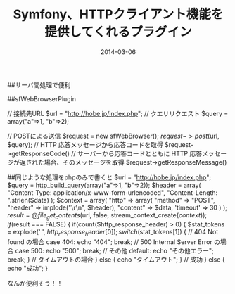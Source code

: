 ﻿---
layout: post
title: Symfony、HTTPクライアント機能を提供してくれるプラグイン
date: 2014-03-06
category : miyagi
tags : [Symfony]
---

##サーバ間処理で便利

##sfWebBrowserPlugin

// 接続先URL
$url   = "http://hobe.jp/index.php";
// クエリリクエスト
$query = array("a"=>1, "b"=>2);

// POSTによる送信
$request = new sfWebBrowser();
$request->post($url, $query);
// HTTP 応答メッセージから応答コードを取得
$request->getResponseCode()
// サーバーから応答コードとともに HTTP 応答メッセージが返された場合、そのメッセージを取得
$request->getResponseMessage()


##同じような処理をphpのみで書くと
$url   = "http://hobe.jp/index.php";
$query = http_build_query(array("a"=>1, "b"=>2));
$header = array(
                "Content-Type: application/x-www-form-urlencoded",
                 "Content-Length: ".strlen($data)
);
$context = array(
                 "http"    => array(
                 "method"  => "POST",
                 "header"  => implode("\r\n", $header),
                 "content" => $data,
                 'timeout' => 30
                )
);
$result = @file_get_contents($url, false, stream_context_create($context));
if($result === FALSE) {
    if(count($http_response_header) > 0) {
        $stat_tokens = explode(' ', $http_response_header[0]);
            switch($stat_tokens[1]) {
                // 404 Not found の場合
                case 404:
                    echo "404";
                    break;
                // 500 Internal Server Error の場合
                case 500:
                    echo "500";
                    break;
                // その他
                default:
                    echo "その他エラー";
                    break;
            }
    // タイムアウトの場合
    } else {
        echo "タイムアウト";
    }
// 成功
} else {
    echo "成功";
}

なんか便利そう！！
